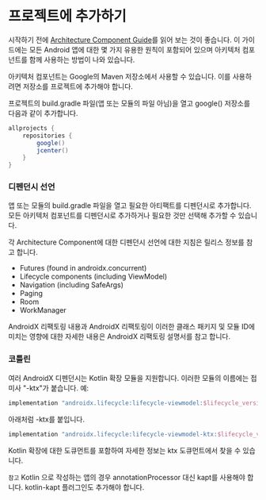 # 프로젝트에 추가하기

시작하기 전에 [Architecture Component Guide](https://developer.android.com/jetpack/docs/getting-started)를 읽어 보는 것이 좋습니다. 이 가이드에는 모든 Android 앱에 대한 몇 가지 유용한 원칙이 포함되어 있으며 아키텍처 컴포넌트를 함께 사용하는 방법이 나와 있습니다.

아키텍처 컴포넌트는 Google의 Maven 저장소에서 사용할 수 있습니다. 이를 사용하려면 저장소를 프로젝트에 추가해야 합니다.

프로젝트의 build.gradle 파일\(앱 또는 모듈의 파일 아님\)을 열고 google\(\) 저장소를 다음과 같이 추가합니다.

```groovy
allprojects {
    repositories {
        google()
        jcenter()
    }
}
```

### 디펜던시 선언 <a id="toc_1"></a>

앱 또는 모듈의 build.gradle 파일을 열고 필요한 아티팩트를 디펜던시로 추가합니다. 모든 아키텍처 컴포넌트를 디펜던시로 추가하거나 필요한 것만 선택해 추가할 수 있습니다. 

각 Architecture Component에 대한 디펜던시 선언에 대한 지침은 릴리스 정보를 참고 합니다.

* Futures \(found in androidx.concurrent\)
* Lifecycle components \(including ViewModel\)
* Navigation \(including SafeArgs\)
* Paging
* Room
* WorkManager

AndroidX 리팩토링 내용과 AndroidX 리팩토링이 이러한 클래스 패키지 및 모듈 ID에 미치는 영향에 대한 자세한 내용은 AndroidX 리팩토링 설명서를 참고 합니다.

### 코틀린 <a id="toc_2"></a>

여러 AndroidX 디펜던시는 Kotlin 확장 모듈을 지원합니다. 이러한 모듈의 이름에는 접미사 "-ktx"가 붙습니다. 예:

```groovy
implementation "androidx.lifecycle:lifecycle-viewmodel:$lifecycle_version"
```

아래처럼 -ktx를 붙입니다.

```groovy
implementation "androidx.lifecycle:lifecycle-viewmodel-ktx:$lifecycle_version"
```

Kotlin 확장에 대한 도큐먼트를 포함하여 자세한 정보는 ktx 도큐먼트에서 찾을 수 있습니다.

`참고` Kotlin 으로 작성하는 앱의 경우 annotationProcessor 대신 kapt를 사용해야 합니다. kotlin-kapt 플러그인도 추가해야 합니다.

